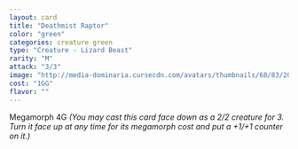 ```yaml
---
layout: card
title: "Deathmist Raptor"
color: "green"
categories: creature green
type: "Creature - Lizard Beast"
rarity: "M"
attack: "3/3"
image: "http://media-dominaria.cursecdn.com/avatars/thumbnails/68/83/200/283/635612653665280586.png"
cost: "1GG"
flavor: ""
---
```


Megamorph <span class="tip mana-icon mana-colorless-04" title="4 Colorless Mana">4</span><span class="tip mana-icon mana-green" title="1 Green Mana">G</span> <em> (You may cast this card face down as a 2/2 creature for <span class="tip mana-icon mana-colorless-03" title="3 Colorless Mana">3</span>. Turn it face up at any time for its megamorph cost and put a +1/+1 counter on it.)</em>
